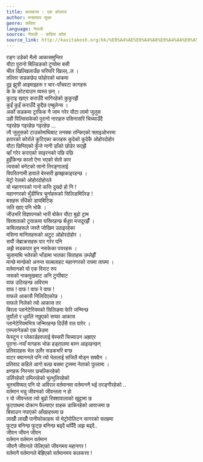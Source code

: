 ```yaml
---
title: कलकत्ता : एक कोलाज
author: मनप्रसाद सुब्बा
genre: कविता
language: नेपाली
source: नेपाली - कविता कोश
source_link: http://kavitakosh.org/kk/%E0%A4%AE%E0%A4%A8%E0%A4%AA%E0%A5%8D%E0%A4%B0%E0%A4%B8%E0%A4%BE%E0%A4%A6_%E0%A4%B8%E0%A5%81%E0%A4%AC%E0%A5%8D%E0%A4%AC%E0%A4%BE
---
```


रङ्ग उडेको मैलो आकासमुन्तिर  
यौटा पुरानो बिल्डिङको टुप्पोमा बसी  
चील खिल्खिलाउँछ घरिघरि खिल्ल्..ल ।  
तल्तिर सडकछेउ फोहोरको थाकमा  
दुइ झुत्री आइमाइहरू र चार-पाँचवटा कागहरू  
के के कोट्याउन व्यस्त छन् ।  
कुटाइ खाएर कराउँदै भागिरहेको कुकुरझैं  
कुइँ कुइँ कराउँदै कुद्दैछ एम्बुलेन्स ।  
अर्को सडकमा ट्राफिक नै जाम गरेर यौटा लामो जुलुस  
उही पिल्सिसकेको पुरानो नाराहरु पसिनासरि चिच्याउँदै  
गइरहेछ गइरहेछ गइरहेछ ...  
त्यै जुलुसको टाउकोमाथिबाट तनक्क तन्किएको फ्लाइओभरमा  
हतारको कोर्राले कुटिएका कारहरू कुदेको कुदेकै ओहोरदोहोर  
यौटा छिप्पिएको कुँजे नानी डाँको छोडेर रूएझैं  
व्हाँ गरेर कराएको साइरनको पछि पछि  
हुइँकिन्छ कालो ऐना भएको सेतो कार  
त्यसको बनेटको सानो तिरङ्गालाई  
विपरितगामी हावाले बेस्सरी झक्झकाइरहन्छ ।  
मेट्रो रेलको ओहोरदोहोरले  
यो महानगरको गानो कत्ति दुख्दो हो नि !  
महानगरको भुँडीभित्र चुर्नाहरूको सिलिङमिलिङ !  
बसहरू सँधैको डायबिटिक्  
जति खाए पनि भोकै ।  
जीउभरि विज्ञापनको भारी बोकेर यौटा बुढो ट्राम  
विवशताको ट्रयाकमा घस्रिरहन्छ बँधुवा मजदूरझैँ ।  
कमिलाहरूले जस्तै जोखिम उठाइरहेका  
मसिना मानिसहरूको अटुट ओहोरदोहोर ।  
सयौं जेब्राक्रसहरू पार गरेर पनि  
अझै सडकपार हुन नसकेका पयरहरू ।  
चुलामाथि भतेरको भाँडामा भातका सिताहरू उम्लेझैँ  
मान्छे मान्छेको अनन्त सल्बलाहट महानगरको रापमा तापमा ।  
वर्तमानको यो एक विराट रुप  
जसको नाकमुखबाट अनि टुप्पीबाट  
वाफ उठिरहन्छ अविराम  
वाफ ! वाफ ! वाफ रे वाफ !  
वाफले आकासै निलिदिएकोछ ।  
वाफले निलेको त्यो आकास तर  
बिरला प्लानेटेरियमको सिलिङमा फेरि जन्मिन्छ  
तुवाँलो र धुवाँले नछुएको सप्फा आकास  
प्लानेटेरियमभित्र जन्मिरहन्छ दिउँसै रात पारेर ।  
एस्प्लानेडको एक छेउमा  
फेस्टून र प्लेकार्डहरुलाई बेस्सरी चिच्याउन अह्राएर  
पुराना-नयाँ मागहरू भोक हड्तालमा बस्न आइरहन्छन्  
प्रतिवादहरू भेल उर्लेर सडकभरि बग्छ  
वाटर क्याननले पनि त्यो भेललाई सजिलै मोड्न सक्दैन ।  
प्रतिवाद कहिले आगो बल्छ बसमा ट्राममा नेताको पुत्लामा ।  
क्षणहरू निरन्तर छचल्किरहेको  
उर्लिरहेको उम्लिरहेको भुल्भुलिरहेको  
भूतभविष्यत् पनि यो अविरल वर्तमानमा वर्तमाननै भई तरङ्गीरहेको ..  
वर्तमान भन्नु जीवनको जीवन्तता न हो  
र यो जीवन्तता त्यो बुढो रिक्शावालाको खुट्टामा छ  
फुटपाथमा दोकान फैल्याएर ग्राहक डाकिरहेको आवाजमा छ  
बिसाउन नपाएको आँखाहरूमा छ  
लाखौँ लाखौँ पानीफोकाहरू यो मेट्रोपोलिटन सागरको सतहमा  
फुट्छ बनिन्छ फुट्छ बनिन्छ बढ्दै थपिँदै अझ बढ्दै..  
जीवन जीवन जीवन  
वर्तमान वर्तमान वर्तमान  
जीवनै जीवनले जेलिएको जीवनमय महानगर !  
वर्तमानै वर्तमानले बेह्रिएको वर्तमानमय कलकत्ता !
